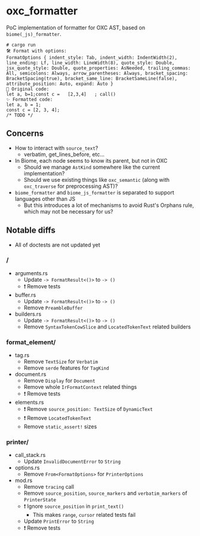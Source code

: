 # oxc_formatter

PoC implementation of formatter for OXC AST, based on `biome(_js)_formatter`.

```
# cargo run
🛠️ Format with options:
FormatOptions { indent_style: Tab, indent_width: IndentWidth(2), line_ending: Lf, line_width: LineWidth(8), quote_style: Double, jsx_quote_style: Double, quote_properties: AsNeeded, trailing_commas: All, semicolons: Always, arrow_parentheses: Always, bracket_spacing: BracketSpacing(true), bracket_same_line: BracketSameLine(false), attribute_position: Auto, expand: Auto }
👀 Original code:
let a, b=1;const c =   [2,3,4]   ; call()
✨ Formatted code:
let a, b = 1;
const c = [2, 3, 4];
/* TODO */
```

## Concerns

- How to interact with `source_text`?
  - verbatim, get_lines_before, etc...
- In Biome, each node seems to know its parent, but not in OXC
  - Should we manage `AstKind` somewhere like the current implementation?
  - Should we use existing things like `oxc_semantic` (along with `oxc_traverse` for preprocessing AST)?
- `biome_formatter` and `biome_js_formatter` is separated to support languages other than JS
  - But this introduces a lot of mechanisms to avoid Rust's Orphans rule, which may not be necessary for us?

## Notable diffs

- All of doctests are not updated yet

### /
- arguments.rs
  - Update `-> FormatResult<()>` to `-> ()`
  - ❗️ Remove tests
- buffer.rs
  - Update `-> FormatResult<()>` to `-> ()`
  - Remove `PreambleBuffer`
- builders.rs
  - Update `-> FormatResult<()>` to `-> ()`
  - Remove `SyntaxTokenCowSlice` and `LocatedTokenText` related builders

### format_element/
- tag.rs
  - Remove `TextSize` for `Verbatim`
  - Remove `serde` features for `TagKind`
- document.rs
  - Remove `Display` for `Document`
  - Remove whole `IrFormatContext` related things
  - ❗️ Remove tests
- elements.rs
  - ❗️ Remove `source_position: TextSize` of `DynamicText`
  - ❗️ Remove `LocatedTokenText`
  - Remove `static_assert!` sizes

### printer/
- call_stack.rs
  - Update `InvalidDocumentError` to `String`
- options.rs
  - Remove `From<FormatOptions>` for `PrinterOptions`
- mod.rs
  - Remove `tracing` call
  - Remove `source_position`, `source_markers` and `verbatim_markers` of `PrinterState`
  - ❗️ Ignore `source_position` in `print_text()`
    - This makes `range`, `cursor` related tests fail
  - Update `PrintError` to `String`
  - ❗️ Remove tests

